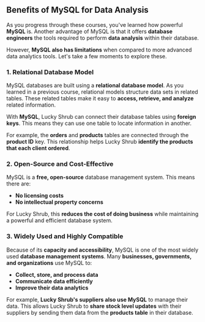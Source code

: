 ## **Benefits of MySQL for Data Analysis**

As you progress through these courses, you've learned how powerful **MySQL** is. Another advantage of MySQL is that it offers **database engineers** the tools required to perform **data analysis** within their database.  

However, **MySQL also has limitations** when compared to more advanced data analytics tools. Let's take a few moments to explore these.

### **1. Relational Database Model**

MySQL databases are built using a **relational database model**. As you learned in a previous course, relational models structure data sets in related tables. These related tables make it easy to **access, retrieve, and analyze** related information.  

With **MySQL**, Lucky Shrub can connect their database tables using **foreign keys**. This means they can use one table to locate information in another.  

For example, the **orders** and **products** tables are connected through the **product ID** key. This relationship helps Lucky Shrub **identify the products that each client ordered**.  

### **2. Open-Source and Cost-Effective**

MySQL is a **free, open-source** database management system. This means there are:  

- **No licensing costs**  
- **No intellectual property concerns**  

For Lucky Shrub, this **reduces the cost of doing business** while maintaining a powerful and efficient database system.  

### **3. Widely Used and Highly Compatible**

Because of its **capacity and accessibility**, MySQL is one of the most widely used **database management systems**. Many **businesses, governments, and organizations** use MySQL to:  

- **Collect, store, and process data**  
- **Communicate data efficiently**  
- **Improve their data analytics**  

For example, **Lucky Shrub's suppliers also use MySQL** to manage their data. This allows Lucky Shrub to **share stock level updates** with their suppliers by sending them data from the **products table** in their database.  
